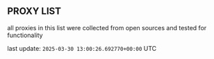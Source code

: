 ## PROXY LIST

all proxies in this list were collected from open sources and tested for functionality

last update: `2025-03-30 13:00:26.692770+00:00` UTC